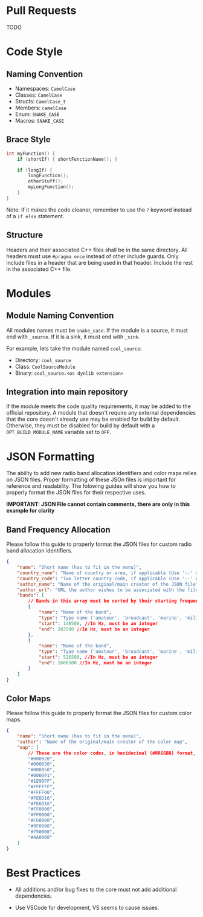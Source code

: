 # Pull Requests

TODO

# Code Style

## Naming Convention

- Namespaces: `CamelCase`
- Classes: `CamelCase`
- Structs: `CamelCase_t`
- Members: `camelCase`
- Enum: `SNAKE_CASE`
- Macros: `SNAKE_CASE`

## Brace Style

```c++
int myFunction() {
    if (shortIf) { shortFunctionName(); }

    if (longIf) {
        longFunction();
        otherStuff();
        myLongFunction();
    }
}
```

Note: If it makes the code cleaner, remember to use the `?` keyword instead of a `if else` statement.

## Structure

Headers and their associated C++ files shall be in the same directory. All headers must use `#pragma once` instead of other include guards. Only include files in a header that are being used in that header. Include the rest in the associated C++ file.

# Modules

## Module Naming Convention

All modules names must be `snake_case`. If the module is a source, it must end with `_source`. If it is a sink, it must end with `_sink`.

For example, lets take the module named `cool_source`:

- Directory: `cool_source`
- Class: `CoolSourceModule`
- Binary: `cool_source.<os dynlib extension>`

## Integration into main repository

If the module meets the code quality requirements, it may be added to the official repository. A module that doesn't require any external dependencies that the core doesn't already use may be enabled for build by default. Otherwise, they must be disabled for build by default with a `OPT_BUILD_MODULE_NAME` variable set to `OFF`.

# JSON Formatting

The ability to add new radio band allocation identifiers and color maps relies on JSON files. Proper formatting of these JSOn files is important for reference and readability. The folowing guides will show you how to properly format the JSON files for their respective uses.

**IMPORTANT: JSON File cannot contain comments, there are only in this example for clarity**

## Band Frequency Allocation 

Please follow this guide to properly format the JSON files for custom radio band allocation identifiers.

```json
{
    "name": "Short name (has to fit in the menu)",
    "country_name": "Name of country or area, if applicable (Use '--' otherwise)",
    "country_code": "Two letter country code, if applicable (Use '--' otherwise)",
    "author_name": "Name of the original/main creator of the JSON file",
    "author_url": "URL the author wishes to be associated with the file (personal website, GitHub, Twitter, etc)",
    "bands": [ 
        // Bands in this array must be sorted by their starting frequency
        {
            "name": "Name of the band",
            "type": "Type name ('amateur', 'broadcast', 'marine', 'military', or any type decalre in config.json)",
            "start": 148500, //In Hz, must be an integer
            "end": 283500 //In Hz, must be an integer
        },
        {
            "name": "Name of the band",
            "type": "Type name ('amateur', 'broadcast', 'marine', 'military', or any type decalre in config.json)",
            "start": 526500, //In Hz, must be an integer
            "end": 1606500 //In Hz, must be an integer
        }    
    ]
}
```

## Color Maps

Please follow this guide to properly format the JSON files for custom color maps.

```json
{
    "name": "Short name (has to fit in the menu)",
    "author": "Name of the original/main creator of the color map",
    "map": [
        // These are the color codes, in hexidecimal (#RRGGBB) format, for the custom color scales for the waterfall. They must be entered as strings, not integers, with the hastag/pound-symbol proceeding the 6 digit number. 
        "#000020",
        "#000030",
        "#000050",
        "#000091",
        "#1E90FF",
        "#FFFFFF",
        "#FFFF00",
        "#FE6D16",
        "#FE6D16",
        "#FF0000",
        "#FF0000",
        "#C60000",
        "#9F0000",
        "#750000",
        "#4A0000"
    ]
}
```

# Best Practices

* All additions and/or bug fixes to the core must not add additional dependencies.

* Use VSCode for development, VS seems to cause issues.